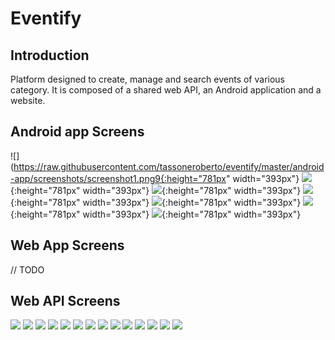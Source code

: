 # Eventify

## Introduction

Platform designed to create, manage and search events of various category. It is composed of a shared web API, an Android application and a website.

## Android app Screens

![](https://raw.githubusercontent.com/tassoneroberto/eventify/master/android-app/screenshots/screenshot1.png9{:height="781px" width="393px"}
![](https://raw.githubusercontent.com/tassoneroberto/eventify/master/android-app/screenshots/screenshot2.png){:height="781px" width="393px"}
![](https://raw.githubusercontent.com/tassoneroberto/eventify/master/android-app/screenshots/screenshot3.png){:height="781px" width="393px"}
![](https://raw.githubusercontent.com/tassoneroberto/eventify/master/android-app/screenshots/screenshot4.png){:height="781px" width="393px"}
![](https://raw.githubusercontent.com/tassoneroberto/eventify/master/android-app/screenshots/screenshot5.png){:height="781px" width="393px"}
![](https://raw.githubusercontent.com/tassoneroberto/eventify/master/android-app/screenshots/screenshot6.png){:height="781px" width="393px"}
![](https://raw.githubusercontent.com/tassoneroberto/eventify/master/android-app/screenshots/screenshot7.png){:height="781px" width="393px"}

## Web App Screens

// TODO

## Web API Screens

![](https://raw.githubusercontent.com/tassoneroberto/eventify/master/web-api/screenshots/screenshot1.png)
![](https://raw.githubusercontent.com/tassoneroberto/eventify/master/web-api/screenshots/screenshot2.png)
![](https://raw.githubusercontent.com/tassoneroberto/eventify/master/web-api/screenshots/screenshot3.png)
![](https://raw.githubusercontent.com/tassoneroberto/eventify/master/web-api/screenshots/screenshot4.png)
![](https://raw.githubusercontent.com/tassoneroberto/eventify/master/web-api/screenshots/screenshot5.png)
![](https://raw.githubusercontent.com/tassoneroberto/eventify/master/web-api/screenshots/screenshot6.png)
![](https://raw.githubusercontent.com/tassoneroberto/eventify/master/web-api/screenshots/screenshot7.png)
![](https://raw.githubusercontent.com/tassoneroberto/eventify/master/web-api/screenshots/screenshot8.png)
![](https://raw.githubusercontent.com/tassoneroberto/eventify/master/web-api/screenshots/screenshot9.png)
![](https://raw.githubusercontent.com/tassoneroberto/eventify/master/web-api/screenshots/screenshot10.png)
![](https://raw.githubusercontent.com/tassoneroberto/eventify/master/web-api/screenshots/screenshot11.png)
![](https://raw.githubusercontent.com/tassoneroberto/eventify/master/web-api/screenshots/screenshot12.png)
![](https://raw.githubusercontent.com/tassoneroberto/eventify/master/web-api/screenshots/screenshot13.png)
![](https://raw.githubusercontent.com/tassoneroberto/eventify/master/web-api/screenshots/screenshot14.png)

